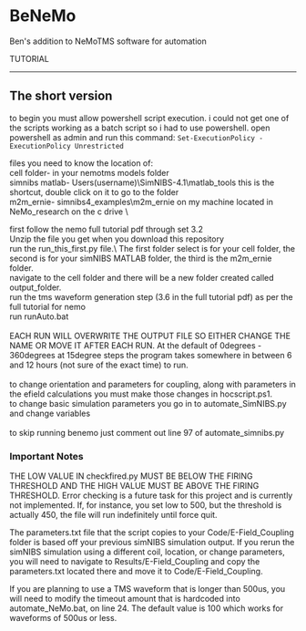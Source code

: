 # BeNeMo
Ben's addition to NeMoTMS software for automation


TUTORIAL
___________________________________________________________________
## The short version

to begin you must allow powershell script execution. i could not get one of the scripts working as a batch script so i had to use powershell. open powershell as admin and run this command: ```Set-ExecutionPolicy -ExecutionPolicy Unrestricted```

files you need to know the location of: \
cell folder- in your nemotms models folder \
simnibs matlab- Users\(username)\SimNIBS-4.1\matlab_tools     this is the shortcut, double click on it to go to the folder \
m2m_ernie- simnibs4_examples\m2m_ernie    on my machine located in NeMo_research on the c drive \

first follow the nemo full tutorial pdf through set 3.2 \
Unzip the file you get when you download this repository\
run the run_this_first.py file.\ 
The first folder select is for your cell folder, the second is for your simNIBS MATLAB folder, the third is the m2m_ernie folder.\
navigate to the cell folder and there will be a new folder created called output_folder.\
run the tms waveform generation step (3.6 in the full tutorial pdf) as per the full tutorial for nemo\
run runAuto.bat\
\
EACH RUN WILL OVERWRITE THE OUTPUT FILE SO EITHER CHANGE THE NAME OR MOVE IT AFTER EACH RUN.
At the default of 0degrees - 360degrees at 15degree steps the program takes somewhere in between 6 and 12 hours (not sure of the exact time) to run. \
\
to change orientation and parameters for coupling, along with parameters in the efield calculations you must make those changes in hocscript.ps1. \
to change basic simulation parameters you go in to automate_SimNIBS.py and change variables \
 \
to skip running benemo just comment out line 97 of automate_simnibs.py



### Important Notes

THE LOW VALUE IN checkfired.py MUST BE BELOW THE FIRING THRESHOLD AND THE HIGH VALUE MUST BE ABOVE THE FIRING THRESHOLD. Error checking is a future task for this project and is currently not implemented. If, for instance, you set low to 500, but the threshold is actually 450, the file will run indefinitely until force quit.

The parameters.txt file that the script copies to your Code/E-Field_Coupling folder is based off your previous simNIBS simulation output. If you rerun the simNIBS simulation using a different coil, location, or change parameters, you will need to navigate to Results/E-Field_Coupling and copy the parameters.txt located there and move it to Code/E-Field_Coupling.

If you are planning to use a TMS waveform that is longer than 500us, you will need to modify the timeout amount that is hardcoded into automate_NeMo.bat, on line 24. The default value is 100 which works for waveforms of 500us or less.
